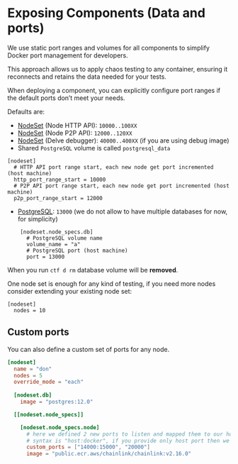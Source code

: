 # Exposing Components (Data and ports)

We use static port ranges and volumes for all components to simplify Docker port management for developers.

This approach allows us to apply chaos testing to any container, ensuring it reconnects and retains the data needed for your tests.

When deploying a component, you can explicitly configure port ranges if the default ports don’t meet your needs.

Defaults are:
- [NodeSet](../components/chainlink/nodeset.md) (Node HTTP API): `10000..100XX`
- [NodeSet](../components/chainlink/nodeset.md) (Node P2P API): `12000..120XX`
- [NodeSet](../components/chainlink/nodeset.md) (Delve debugger): `40000..400XX` (if you are using debug image)
- Shared `PostgreSQL` volume is called `postgresql_data`
```
[nodeset]
  # HTTP API port range start, each new node get port incremented (host machine)
  http_port_range_start = 10000
  # P2P API port range start, each new node get port incremented (host machine)
  p2p_port_range_start = 12000
```
- [PostgreSQL](../components/chainlink/nodeset.md): `13000` (we do not allow to have multiple databases for now, for simplicity)
```
    [nodeset.node_specs.db]
      # PostgreSQL volume name
      volume_name = "a"
      # PostgreSQL port (host machine)
      port = 13000
```

When you run `ctf d rm` database volume will be **removed**.


<div class="warning">

One node set is enough for any kind of testing, if you need more nodes consider extending your existing node set:
```
[nodeset]
  nodes = 10
```
</div>

## Custom ports

You can also define a custom set of ports for any node.
```toml
[nodeset]
  name = "don"
  nodes = 5
  override_mode = "each"
  
  [nodeset.db]
    image = "postgres:12.0"

  [[nodeset.node_specs]]

    [nodeset.node_specs.node]
      # here we defined 2 new ports to listen and mapped them to our host machine
      # syntax is "host:docker", if you provide only host port then we map 1-to-1
      custom_ports = ["14000:15000", "20000"]
      image = "public.ecr.aws/chainlink/chainlink:v2.16.0"
```
